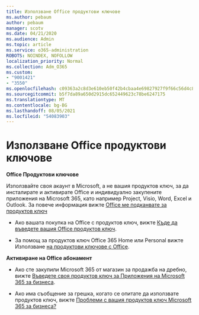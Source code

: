 ```yaml
---
title: Използване Office продуктови ключове
ms.author: pebaum
author: pebaum
manager: scotv
ms.date: 04/21/2020
ms.audience: Admin
ms.topic: article
ms.service: o365-administration
ROBOTS: NOINDEX, NOFOLLOW
localization_priority: Normal
ms.collection: Adm_O365
ms.custom:
- "9001421"
- "3550"
ms.openlocfilehash: c09363a2c8d3e610eb50f42b4cbaa4e69827927f9f66c56d4c88b7ede3d85126
ms.sourcegitcommit: b5f7da89a650d2915dc652449623c78be6247175
ms.translationtype: MT
ms.contentlocale: bg-BG
ms.lasthandoff: 08/05/2021
ms.locfileid: "54083903"
---
```

# <a name="using-office-product-keys"></a>Използване Office продуктови ключове

**Office Продуктови ключове**

Използвайте своя акаунт в Microsoft, а не вашия продуктов ключ, за да инсталирате и активирате Office и индивидуално закупените приложения на Microsoft 365, като например Project, Visio, Word, Excel и Outlook. За повече информация вижте [Office ме подканвате за продуктов ключ](https://support.office.com/article/12a5763a-d45c-4685-8c95-a44500213759?ui=en-US&rs=en-US&ad=US#bkmk_promptforpkey)

- Ако вашата покупка на Office с продуктов ключ, вижте [Къде да въведете вашия Office продуктов ключ](https://support.office.com/article/Where-to-enter-your-Office-product-key-0a82e5ae-739e-4b92-a6f4-2ec780c185db).

- За помощ за продуктов ключ Office 365 Home или Personal вижте Използване [на продуктови ключове с Office](https://support.office.com/article/using-product-keys-with-office-12a5763a-d45c-4685-8c95-a44500213759).

**Активиране на Office абонамент** 

- Ако сте закупили Microsoft 365 от магазин за продажба на дребно, вижте [Въведете своя продуктов ключ за Приложения на Microsoft 365 за бизнеса](https://docs.microsoft.com/microsoft-365/commerce/enter-your-product-key).

- Ако има съобщение за грешка, когато се опитате да използвате продуктов ключ, вижте [Проблеми с вашия продуктов ключ Microsoft 365 за бизнеса?](https://docs.microsoft.com/microsoft-365/commerce/product-key-errors-and-solutions)
